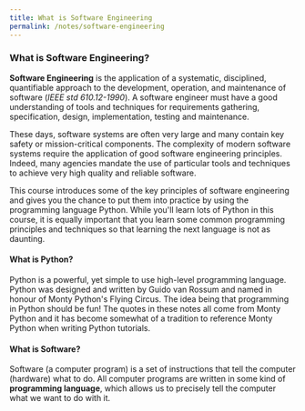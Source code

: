 ```yaml
---
title: What is Software Engineering
permalink: /notes/software-engineering
---
```


### What is Software Engineering?

**Software Engineering** is the application of a systematic, disciplined, quantifiable approach to the development, operation, and maintenance of software (<cite>IEEE std 610.12-1990</cite>). A software engineer must have a good understanding of tools and techniques for requirements gathering, specification, design, implementation, testing and maintenance.

These days, software systems are often very large and many contain key safety or mission-critical components. The complexity of modern software systems require the application of good software engineering principles. Indeed, many agencies mandate the use of particular tools and techniques to achieve very high quality and reliable software.

This course introduces some of the key principles of software engineering and gives you the chance to put them into practice by using the programming language Python. While you'll learn lots of Python in this course, it is equally important that you learn some common programming principles and techniques so that learning the next language is not as daunting.

#### What is Python?

Python is a powerful, yet simple to use high-level programming language. Python was designed and written by Guido van Rossum and named in honour of Monty Python's Flying Circus. The idea being that programming in Python should be fun! The quotes in these notes all come from Monty Python and it has become somewhat of a tradition to reference Monty Python when writing Python tutorials.

#### What is Software?

Software (a computer program) is a set of instructions that tell the computer (hardware) what to do. All computer programs are written in some kind of **programming language**, which allows us to precisely tell the computer what we want to do with it.